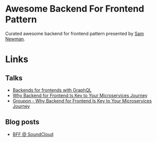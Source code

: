 # Awesome Backend For Frontend Pattern

Curated awesome backend for frontend pattern presented by [Sam Newman](https://samnewman.io/).


# Links
## Talks
* [Backends for frontends with GraphQL](https://youtu.be/GLp2RccPPIo)
* [Why Backend for Frontend Is Key to Your Microservices Journey](https://www.youtube.com/watch?v=PwgQZ8eCGxA)
* [Groupon - Why Backend for Frontend Is Key to Your Microservices Journey ](https://www.youtube.com/watch?v=-cxpM1DDEIs&t=1758s)

## Blog posts
* [BFF @ SoundCloud](https://www.thoughtworks.com/insights/blog/bff-soundcloud)
